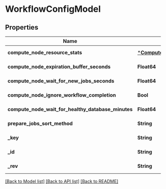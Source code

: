 # WorkflowConfigModel


## Properties
Name | Type | Description | Notes
------------ | ------------- | ------------- | -------------
**compute_node_resource_stats** | [***ComputeNodeResourceStatsModel**](ComputeNodeResourceStatsModel.md) |  | [optional] [default to nothing]
**compute_node_expiration_buffer_seconds** | **Float64** |  | [optional] [default to nothing]
**compute_node_wait_for_new_jobs_seconds** | **Float64** |  | [optional] [default to nothing]
**compute_node_ignore_workflow_completion** | **Bool** |  | [optional] [default to false]
**compute_node_wait_for_healthy_database_minutes** | **Float64** |  | [optional] [default to nothing]
**prepare_jobs_sort_method** | **String** |  | [optional] [default to "gpus_runtime_memory"]
**_key** | **String** |  | [optional] [default to nothing]
**_id** | **String** |  | [optional] [default to nothing]
**_rev** | **String** |  | [optional] [default to nothing]


[[Back to Model list]](../README.md#models) [[Back to API list]](../README.md#api-endpoints) [[Back to README]](../README.md)


